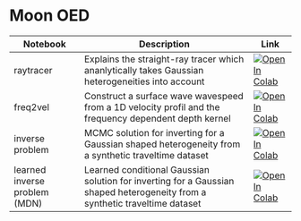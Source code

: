 # Moon OED

<!-- Table of notebooks -->
| Notebook | Description | Link |
| --- | --- | --- |
| raytracer | Explains the straight-ray tracer which ananlytically takes Gaussian heterogeneities into account  | [![Open In Colab](https://colab.research.google.com/assets/colab-badge.svg)](https://colab.research.google.com/github/dominik-strutz/moon_oed/blob/main/00_a_raytracer.ipynb) |
| freq2vel | Construct a surface wave wavespeed from a 1D velocity profil and the frequency dependent depth kernel | [![Open In Colab](https://colab.research.google.com/assets/colab-badge.svg)](https://colab.research.google.com/github/dominik-strutz/moon_oed/blob/main/00_b_freq2vel.ipynb) |
| inverse problem | MCMC solution for inverting for a Gaussian shaped heterogeneity from a synthetic traveltime dataset | [![Open In Colab](https://colab.research.google.com/assets/colab-badge.svg)](https://colab.research.google.com/github/dominik-strutz/moon_oed/blob/main/00_c_inverse_problem.ipynb) |
| learned inverse problem (MDN) | Learned conditional Gaussian solution for inverting for a Gaussian shaped heterogeneity from a synthetic traveltime dataset | [![Open In Colab](https://colab.research.google.com/assets/colab-badge.svg)](https://colab.research.google.com/github/dominik-strutz/moon_oed/blob/main/00_d_0_learnpost_fixed_mdn.ipynb) |

